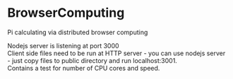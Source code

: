 # BrowserComputing  
Pi calculating via distributed browser computing  

Nodejs server is listening at port 3000  
Client side files need to be run at HTTP server - you can use nodejs server - just copy files to public directory and run localhost:3001.  
Contains a test for number of CPU cores and speed.  